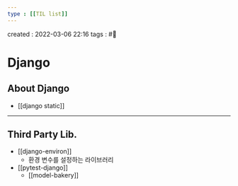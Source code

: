 ```yaml
---
type : [[TIL list]]
---
```


created : 2022-03-06 22:16
tags : #📌 

# Django 
## About Django
- [[django static]]


---
## Third Party Lib.
- [[django-environ]]
	- 환경 변수를 설정하는 라이브러리
- [[pytest-django]]
	- [[model-bakery]]
